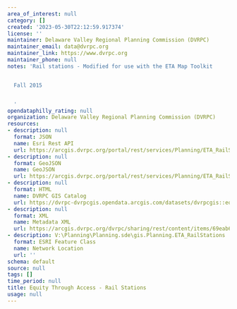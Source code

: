 ```yaml
---
area_of_interest: null
category: []
created: '2023-05-30T22:12:59.917374'
license: ''
maintainer: Delaware Valley Regional Planning Commission (DVRPC)
maintainer_email: data@dvrpc.org
maintainer_link: https://www.dvrpc.org
maintainer_phone: null
notes: 'Rail stations - Modified for use with the ETA Map Toolkit


  Fall 2015


  '
opendataphilly_rating: null
organization: Delaware Valley Regional Planning Commission (DVRPC)
resources:
- description: null
  format: JSON
  name: Esri Rest API
  url: https://arcgis.dvrpc.org/portal/rest/services/Planning/ETA_RailStations/FeatureServer/0
- description: null
  format: GeoJSON
  name: GeoJSON
  url: https://arcgis.dvrpc.org/portal/rest/services/Planning/ETA_RailStations/FeatureServer/0/query?where=1=1&outsr=4326&outfields=*&f=geojson
- description: null
  format: HTML
  name: DVRPC GIS Catalog
  url: https://dvrpc-dvrpcgis.opendata.arcgis.com/datasets/dvrpcgis::equity-through-access-rail-stations
- description: null
  format: XML
  name: Metadata XML
  url: https://arcgis.dvrpc.org/dvrpc/sharing/rest/content/items/69eab68762c049228f8059bb3740ba19/info/metadata/metadata.xml?format=default
- description: V:\Planning\Planning.sde\gis.Planning.ETA_RailStations
  format: ESRI Feature Class
  name: Network Location
  url: ''
schema: default
source: null
tags: []
time_period: null
title: Equity Through Access - Rail Stations
usage: null
---
```

